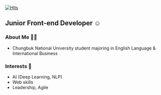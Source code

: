 [![Hits](https://hits.seeyoufarm.com/api/count/incr/badge.svg?url=https%3A%2F%2Fgithub.com%2Fdaheejo&count_bg=%23DDDFDB&title_bg=%23E58EBD&icon=&icon_color=%23E7E7E7&title=hits&edge_flat=false)](https://hits.seeyoufarm.com)
## Junior Front-end Developer ☺️

### About Me 💁‍♀️
 - Chungbuk National University student majoring in English Language & International Business

### Interests 💜
 - AI (Deep Learning, NLP)
 - Web skills
 - Leadership, Agile

